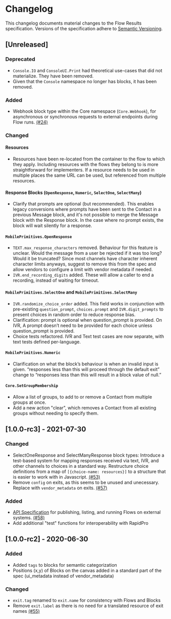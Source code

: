 # Changelog

This changelog documents material changes to the Flow Results specification. Versions of the specification adhere to [Semantic Versioning](https://semver.org/spec/v2.0.0.html).

## \[Unreleased]

### Deprecated

- `Console.IO` and `ConsoleUI.Print` had theoretical use-cases that did not materialize. They have been removed.
- Given that the `Console` namespace no longer has blocks, it has been removed.

### Added
* Webhook block type within the Core namespace (`Core.Webhook`), for asynchronous or synchronous requests to external endpoints during Flow runs. [(#24)](https://github.com/FLOIP/flow-spec/issues/24)

### Changed
#### Resources
- Resources have been re-located from the container to the flow to which they apply. Including resources with the flows they belong to is more straightforward for implementers. If a resource needs to be used in multiple places the same URL can be used, but referenced from multiple resources.

#### Response Blocks (`OpenResponse`, `Numeric`, `SelectOne`, `SelectMany`)
- Clarify that prompts are optional (but recommended). This enables legacy conversions where prompts have been sent to the Contact in a previous Message block, and it's not possible to merge the Message block with the Response block. In the case where no prompt exists, the block will wait silently for a response.

#### `MobilePrimitives.OpenResponse`
- `TEXT.max_response_characters` removed. Behaviour for this feature is unclear. Would the message from a user be rejected if it was too long? Would it be truncated? Since most channels have character inherent character limits anyways, suggest to remove this from the spec and allow vendors to configure a limit with vendor metadata if needed.
- `IVR.end_recording_digits` added. These will allow a caller to end a recording, instead of waiting for timeout.

#### `MobilePrimitives.SelectOne` and `MobilePrimitives.SelectMany`
- `IVR.randomize_choice_order` added. This field works in conjunction with pre-existing `question_prompt`, `choices.prompt` and `IVR.digit_prompts` to present choices in random order to reduce response bias.
- Clarification: prompt is optional when question_prompt is provided. On IVR, A prompt doesn’t need to be provided for each choice unless question_prompt is provided.
- Choice tests refactored. IVR and Text test cases are now separate, with text tests defined per-language. 

#### `MobilePrimitives.Numeric`
- Clarification on what the block’s behaviour is when an invalid input is given.
“responses less than this will proceed through the default exit” change to “responses less than this will result in a block value of null.”

#### `Core.SetGroupMembership`
- Allow a list of groups, to add to or remove a Contact from multiple groups at once.
- Add a new action "clear", which removes a Contact from all existing groups without needing to specify them.


## \[1.0.0-rc3] - 2021-07-30

### Changed

* SelectOneResponse and SelectManyResponse block types: Introduce a test-based system for mapping responses received via text, IVR, and other channels to choices in a standard way. Restructure choice definitions from a map of `[{choice-name: resources}]` to a structure that is easier to work with in Javascript. [(#53)](https://github.com/FLOIP/flow-spec/issues/53)
* Remove `config` on exits, as this seems to be unused and unecessary. Replace with `vendor_metadata` on exits. [(#57)](https://github.com/FLOIP/flow-spec/issues/57)

### Added

* [API Specification](https://github.com/FLOIP/flow-spec/tree/680a4430b683a1d01f13bb4d8515e8f69ca5b016/api-specification.md) for publishing, listing, and running Flows on external systems. [(#58)](https://github.com/FLOIP/flow-spec/issues/58)
* Add additional "test" functions for interoperability with RapidPro

## \[1.0.0-rc2] - 2020-06-30

### Added

* Added `tags` to blocks for semantic categorization
* Positions (x,y) of Blocks on the canvas added in a standard part of the spec (ui\_metadata instead of vendor\_metadata)

### Changed

* `exit.tag` renamed to `exit.name` for consistency with Flows and Blocks
* Remove `exit.label` as there is no need for a translated resource of exit names [(#55)](https://github.com/FLOIP/flow-spec/issues/55)
